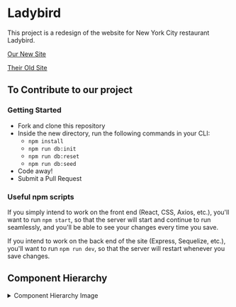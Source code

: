 # Ladybird
This project is a redesign of the website for New York City restaurant Ladybird.

[Our New Site](https://ladybird-app.herokuapp.com/)

[Their Old Site](http://www.ladybirdny.com/)

## To Contribute to our project
### Getting Started
- Fork and clone this repository
- Inside the new directory, run the following commands in your CLI:
    - <code>npm install</code>
    - <code>npm run db:init</code>
    - <code>npm run db:reset</code>
    - <code>npm run db:seed</code>
- Code away!
- Submit a Pull Request

### Useful npm scripts
If you simply intend to work on the front end (React, CSS, Axios, etc.), you'll want to run <code>npm start</code>, so that the server will start and continue to run seamlessly, and you'll be able to see your changes every time you save.

If you intend to work on the back end of the site (Express, Sequelize, etc.), you'll want to run <code>npm run dev</code>, so that the server will restart whenever you save changes.

## Component Hierarchy
<details>
  <summary>Component Hierarchy Image</summary>
  <img src="https://res.cloudinary.com/brian-ogilvie/image/upload/v1550252071/Ladybird/Component%20Hierarchy.png" alt="hierarchy">
</details>
